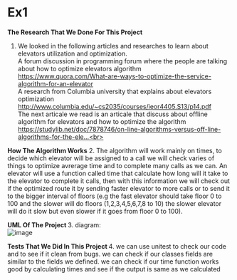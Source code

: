 # Ex1

<b>The Research That We Done For This Project </b>
1. We looked in the following articles and researches to learn about elevators utilization and optimization.<br>
A forum discussion in programming forum where the people are talking about how to optimize elevators algorithm <br>
https://www.quora.com/What-are-ways-to-optimize-the-service-algorithm-for-an-elevator<br>
A research from Columbia university that explains about elevators optimization <br>
http://www.columbia.edu/~cs2035/courses/ieor4405.S13/p14.pdf<br>
The next articale we read is an articale that discuss about offline algorithm for elevators and how to optimize the algorithm <br>
https://studylib.net/doc/7878746/on-line-algorithms-versus-off-line-algorithms-for-the-ele...<br>

<b> How The Algorithm Works</b>
2. The algorithm will work mainly on times, to decide which elevator will be assigned to a call we will check varies of things
to optimize avrerage time and to complete many calls as we can.
An elevator will use a function called time that calculate how long will it take to the elevator to complete it calls, then with this information we will check out if the optimized route it by sending faster elevator to more calls or to send it to the bigger interval of floors (e.g the fast elevator should take floor 0 to 100 and the slower will do floors (1,2,3,4,5,6,7,8 to 10) the slower elevator will do it slow but even slower if it goes from floor 0 to 100).

<b>UML Of The Project </b>
3. diagram:<br>![image](https://user-images.githubusercontent.com/75334138/141819802-ecdafdc1-78ec-451e-959c-f86e764e8291.png)

<b>Tests That We Did In This Project </b>
4. we can use unitest to check our code and to see if it clean from bugs.
we can check if our classes fields are similar to the fields we defined.
we can check if our time function works good by calculating times and see if the output is same as we calculated

